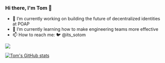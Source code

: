 ### Hi there, I'm Tom 👋

- 🔭 I’m currently working on building the future of decentralized identities at POAP
- 🌱 I’m currently learning how to make engineering teams more effective
- 📫 How to reach me: 🐦 @its_sotom

![](https://cdn.hackernoon.com/images/ckxz-5-f-75-v-00-z-00-as-638-qw-6-ofc.jpg)

[![Tom's GitHub stats](https://github-readme-stats.vercel.app/api?username=tomso11&count_private=true&show_icons=true&theme=gruvbox)](https://github.com/tomso11/github-readme-stats)
<!--
**tomso11/tomso11** is a ✨ _special_ ✨ repository because its `README.md` (this file) appears on your GitHub profile.

Here are some ideas to get you started:

- 🔭 I’m currently working on ...
- 🌱 I’m currently learning ...
- 👯 I’m looking to collaborate on ...
- 🤔 I’m looking for help with ...
- 💬 Ask me about ...
- 📫 How to reach me: ...
- 😄 Pronouns: ...
- ⚡ Fun fact: ...
-->
